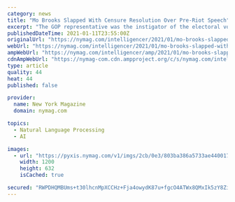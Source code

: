 ```yaml
---
category: news
title: "Mo Brooks Slapped With Censure Resolution Over Pre-Riot Speech"
excerpt: "The GOP representative was the instigator of the electoral vote coup effort and helped incite the crowd that violently disrupted it."
publishedDateTime: 2021-01-11T23:55:00Z
originalUrl: "https://nymag.com/intelligencer/2021/01/mo-brooks-slapped-with-censure-resolution-over-riot-speech.html"
webUrl: "https://nymag.com/intelligencer/2021/01/mo-brooks-slapped-with-censure-resolution-over-riot-speech.html"
ampWebUrl: "https://nymag.com/intelligencer/amp/2021/01/mo-brooks-slapped-with-censure-resolution-over-riot-speech.html"
cdnAmpWebUrl: "https://nymag-com.cdn.ampproject.org/c/s/nymag.com/intelligencer/amp/2021/01/mo-brooks-slapped-with-censure-resolution-over-riot-speech.html"
type: article
quality: 44
heat: 44
published: false

provider:
  name: New York Magazine
  domain: nymag.com

topics:
  - Natural Language Processing
  - AI

images:
  - url: "https://pyxis.nymag.com/v1/imgs/2cb/0e3/803ba386a5733ae4400176e51cbef3de50-Mo-Brooks.1x.rsocial.w1200.jpg"
    width: 1200
    height: 632
    isCached: true

secured: "RWPDHQMBUms+t30lhcnMpXCCHz+Fja4owydK87u+fgcO4ATWx8QMxIk5zY8ZiTi93FuecU+ZpmY104VRVAsqQ2Q0bPuQia3tXD+nW/M/KOd2EqcERnXL8Gx7HfDo0Dml7coCqnu/RHoyTCnfxwI1WcmAeTBooUEWVsCVB6IsSNomGYt3+UoIVpyxcOaLIYVR+CRQ0wRS+gH9/Nf3gsDf1HvxkT4ePgfGb+zU8n8f0RlnXQa2KhqlFfrE+U95QkMnO0bPM/ZqaCDtEKSVUJkX6RlVdz6TECLLDzdAmwoIlnQaVndJjGvBZ5vVGLITBtfh06koXRZNOuVqcqe5xpPFKzmZfRUd5F17VCRf1/+NTn0=;fxnzXMsDftFFVnZgQ7+sLQ=="
---
```


